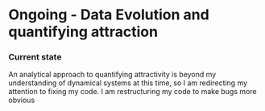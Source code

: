 # Ongoing - Data Evolution and quantifying attraction

### Current state
An analytical approach to quantifying attractivity is beyond my understanding of dynamical systems at this time, so I am redirecting my attention to fixing my code. I am restructuring my code to make bugs more obvious
